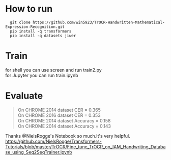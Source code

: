 # How to run
  ```
    git clone https://github.com/win5923/TrOCR-Handwritten-Mathematical-Expression-Recognition.git
    pip install -q transformers
    pip install -q datasets jiwer
  ```
# Train
 for shell you can use screen and run train2.py<br>
 for Jupyter you can run train.ipynb
 
# Evaluate
  >On CHROME 2014 dataset CER = 0.365<br>
  >On CHROME 2016 dataset CER = 0.353<br>
  >On CHROME 2014 dataset Accuracy = 0.158<br>
  >On CHROME 2014 dataset Accuracy = 0.143<br>

Thanks @NielsRogge's Notebook so much.It's very helpful.<br>
https://github.com/NielsRogge/Transformers-Tutorials/blob/master/TrOCR/Fine_tune_TrOCR_on_IAM_Handwriting_Database_using_Seq2SeqTrainer.ipynb
